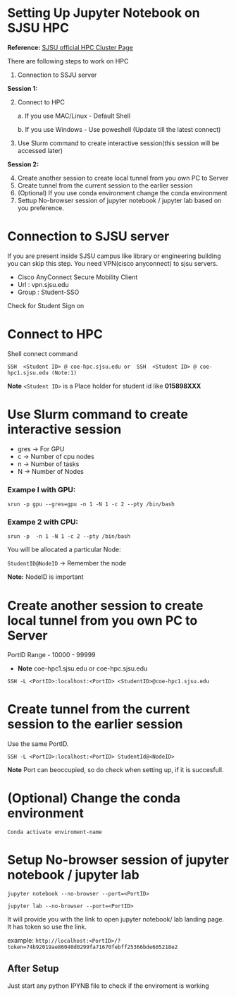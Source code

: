 # Setting Up Jupyter Notebook on SJSU HPC

**Reference:** [SJSU official HPC Cluster Page](http://coe-hpc-web.sjsu.edu/)

There are following steps to work on HPC

1. Connection to SSJU server

**Session 1:**

2. Connect to HPC 

	a. If you use MAC/Linux  - Default Shell
	
	b. If you use Windows - Use poweshell (Update till the latest connect)
	
3. Use Slurm command to create interactive session(this session will be accessed later)

**Session 2:**

4. Create another session to create local tunnel from you own PC to Server
5. Create tunnel from the current session to the earlier session  
6. (Optional) If you use conda environment change the conda environment 
7.  Settup No-browser session of jupyter notebook / jupyter lab based on you preference.

# Connection to SJSU server

If you are present inside SJSU campus like library or engineering building you can skip this step.
You need VPN(cisco anyconnect) to sjsu servers.

- Cisco AnyConnect Secure Mobility Client 
- Url : vpn.sjsu.edu
- Group : Student-SSO

Check for Student Sign on
# Connect to HPC

Shell connect command


	
``
SSH  <Student ID> @ coe-hpc.sjsu.edu
or 
SSH  <Student ID> @ coe-hpc1.sjsu.edu (Note:1)
``

**Note** ``<Student ID>`` is a Place holder for student id like  **015898XXX**


# Use Slurm command to create interactive session

- gres -> For GPU
- c -> Number of cpu nodes
- n -> Number of tasks
- N -> Number of Nodes

### Exampe l with GPU:
``
 srun -p gpu --gres=gpu -n 1 -N 1 -c 2 --pty /bin/bash
``
### Exampe 2 with CPU:
``
 srun -p  -n 1 -N 1 -c 2 --pty /bin/bash
``

You will be allocated a particular Node:

```StudentID@NodeID``` -> Remember the node

**Note:** NodeID is important



# Create another session to create local tunnel from you own PC to Server
PortID Range - 10000 - 99999

- **Note** coe-hpc1.sjsu.edu  or coe-hpc.sjsu.edu 

``
SSH -L <PortID>:localhost:<PortID> <StudentID>@coe-hpc1.sjsu.edu
``
# Create tunnel from the current session to the earlier session
Use the same PortID.

``
SSH -L <PortID>:localhost:<PortID> StudentId@<NodeID>
``

**Note** Port can beoccupied, so do check when setting up, if  it is succesfull.

# (Optional) Change the conda environment
``
Conda activate enviroment-name
``

#  Setup No-browser session of jupyter notebook / jupyter lab 
``
jupyter notebook --no-browser --port=<PortID>
``

``
jupyter lab --no-browser --port=<PortID>
``



It will provide you with the link to open jupyter notebook/ lab landing page. It has token so use the link.

example:
 ``
 http://localhost:<PortID>/?token=74b92019ae86040d0299fa71670febff25366bde605218e2
``
## After Setup
Just start any python IPYNB file to check if the enviroment is working 

